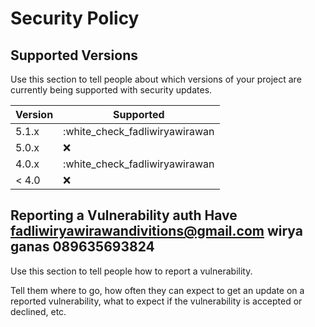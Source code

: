 # Security Policy

## Supported Versions

Use this section to tell people about which versions of your project are
currently being supported with security updates.

| Version | Supported                      |
| ------- | -------------------------------|
| 5.1.x   | :white_check_fadliwiryawirawan |
| 5.0.x   | :x:                            |
| 4.0.x   | :white_check_fadliwiryawirawan |
| < 4.0   | :x:                            |

## Reporting a Vulnerability auth Have fadliwiryawirawandivitions@gmail.com wirya ganas 089635693824

Use this section to tell people how to report a vulnerability.

Tell them where to go, how often they can expect to get an update on a
reported vulnerability, what to expect if the vulnerability is accepted or
declined, etc.
